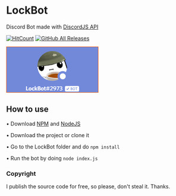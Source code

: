 # LockBot
Discord Bot made with [DiscordJS API](https://discord.js.org)

[![HitCount](http://hits.dwyl.com/LockBlock-dev/LockBot.svg)](http://hits.dwyl.com/LockBlock-dev/LockBot)
[![GitHub All Releases](https://img.shields.io/github/downloads/LockBlock-dev/LockBot/total.svg)](https://github.com/LockBlock-dev/LockBot/releases/)

![Bot preview](/preview.png)

## How to use
• Download [NPM](https://www.npmjs.com/get-npm) and [NodeJS](https://nodejs.org)

• Download the project or clone it

• Go to the LockBot folder and do `npm install`

• Run the bot by doing `node index.js`

### Copyright

I publish the source code for free, so please, don't steal it. Thanks.
